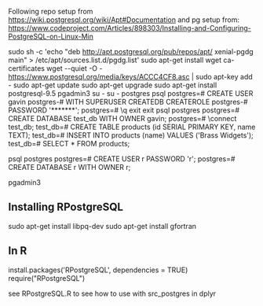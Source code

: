 Following repo setup from 
https://wiki.postgresql.org/wiki/Apt#Documentation
and pg setup from:
https://www.codeproject.com/Articles/898303/Installing-and-Configuring-PostgreSQL-on-Linux-Min

sudo sh -c 'echo "deb http://apt.postgresql.org/pub/repos/apt/ xenial-pgdg main" > /etc/apt/sources.list.d/pgdg.list'
sudo apt-get install wget ca-certificates
wget --quiet -O - https://www.postgresql.org/media/keys/ACCC4CF8.asc | sudo apt-key add -
sudo apt-get update
sudo apt-get upgrade
sudo apt-get install postgresql-9.5 pgadmin3
su -
su - postgres
psql
postgres=# CREATE USER gavin
postgres-# WITH SUPERUSER CREATEDB CREATEROLE
postgres-# PASSWORD '*******';
postgres=# \q
exit
exit
psql postgres
postgres=# CREATE DATABASE test_db WITH OWNER gavin;
postgres=# \connect test_db;
test_db=# CREATE TABLE products (id SERIAL PRIMARY KEY, name TEXT);
test_db=# INSERT INTO products (name) VALUES ('Brass Widgets');
test_db=# SELECT * FROM products;

psql postgres
postgres=# CREATE USER r PASSWORD 'r';
postgres=# CREATE DATABASE r WITH OWNER r;

pgadmin3

## Installing RPostgreSQL
sudo apt-get install libpq-dev
sudo apt-get install gfortran

## In R
install.packages('RPostgreSQL', dependencies = TRUE)
require("RPostgreSQL")

see RPostgreSQL.R to see how to use with src_postgres in dplyr
